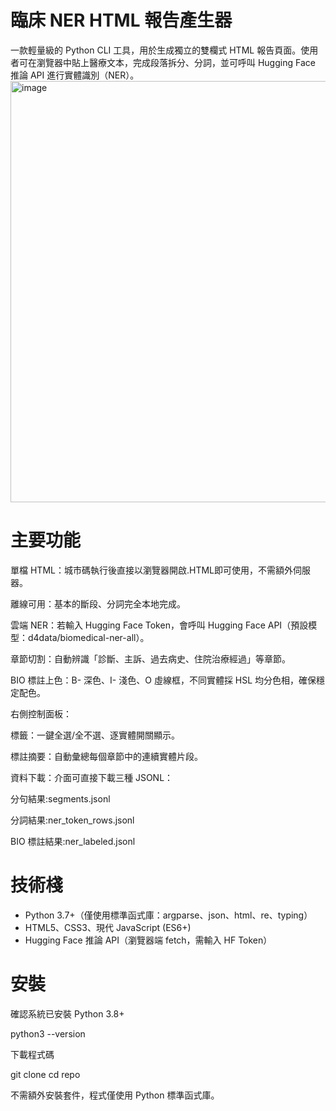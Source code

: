 # 臨床 NER HTML 報告產生器
一款輕量級的 Python CLI 工具，用於生成獨立的雙欄式 HTML 報告頁面。使用者可在瀏覽器中貼上醫療文本，完成段落拆分、分詞，並可呼叫 Hugging Face 推論 API 進行實體識別（NER）。
<img width="1308" height="674" alt="image" src="https://github.com/user-attachments/assets/d37e56d4-ecdd-4db6-8ae0-0d3695203a26" />

# 主要功能
單檔 HTML：城市碼執行後直接以瀏覽器開啟.HTML即可使用，不需額外伺服器。

離線可用：基本的斷段、分詞完全本地完成。

雲端 NER：若輸入 Hugging Face Token，會呼叫 Hugging Face API（預設模型：d4data/biomedical-ner-all）。

章節切割：自動辨識「診斷、主訴、過去病史、住院治療經過」等章節。

BIO 標註上色：B- 深色、I- 淺色、O 虛線框，不同實體採 HSL 均分色相，確保穩定配色。

右側控制面板：

標籤：一鍵全選/全不選、逐實體開關顯示。

標註摘要：自動彙總每個章節中的連續實體片段。

資料下載：介面可直接下載三種 JSONL：

分句結果:segments.jsonl

分詞結果:ner_token_rows.jsonl

BIO 標註結果:ner_labeled.jsonl
# 技術棧
- Python 3.7+（僅使用標準函式庫：argparse、json、html、re、typing）
- HTML5、CSS3、現代 JavaScript (ES6+)
- Hugging Face 推論 API（瀏覽器端 fetch，需輸入 HF Token）

# 安裝

確認系統已安裝 Python 3.8+

python3 --version

下載程式碼

git clone 
cd repo

不需額外安裝套件，程式僅使用 Python 標準函式庫。
